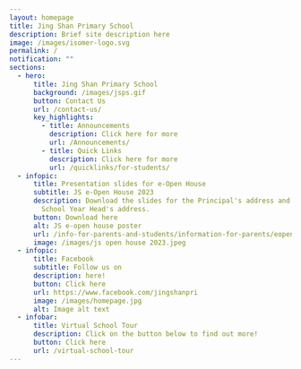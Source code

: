 ```yaml
---
layout: homepage
title: Jing Shan Primary School
description: Brief site description here
image: /images/isomer-logo.svg
permalink: /
notification: ""
sections:
  - hero:
      title: Jing Shan Primary School
      background: /images/jsps.gif
      button: Contact Us
      url: /contact-us/
      key_highlights:
        - title: Announcements
          description: Click here for more
          url: /Announcements/
        - title: Quick Links
          description: Click here for more
          url: /quicklinks/for-students/
  - infopic:
      title: Presentation slides for e-Open House
      subtitle: JS e-Open House 2023
      description: Download the slides for the Principal's address and the Lower
        School Year Head's address.
      button: Download here
      alt: JS e-open house poster
      url: /info-for-parents-and-students/information-for-parents/eopenhse23/
      image: /images/js open house 2023.jpeg
  - infopic:
      title: Facebook
      subtitle: Follow us on
      description: here!
      button: Click here
      url: https://www.facebook.com/jingshanpri
      image: /images/homepage.jpg
      alt: Image alt text
  - infobar:
      title: Virtual School Tour
      description: Click on the button below to find out more!
      button: Click here
      url: /virtual-school-tour
---
```

